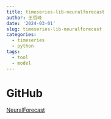 ```yaml
---
title: timeseries-lib-neuralforecast
author: 王哲峰
date: '2024-03-01'
slug: timeseries-lib-neuralforecast
categories:
  - timeseries
  - python
tags:
  - tool
  - model
---
```


# GitHub

[NeuralForecast](https://github.com/Nixtla/neuralforecast)





